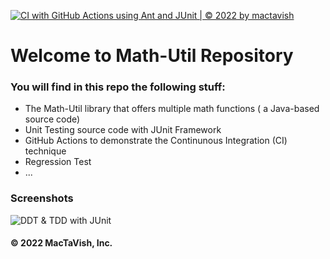 [![CI with GitHub Actions using Ant and JUnit | © 2022 by mactavish](https://github.com/happy-devoloper/math-util/actions/workflows/ci-junit.yml/badge.svg)](https://github.com/happy-devoloper/math-util/actions/workflows/ci-junit.yml)


# Welcome to Math-Util Repository
### You will find in this repo the following stuff:
* The Math-Util library that offers multiple math functions ( a 
Java-based source code)
* Unit Testing source code with JUnit Framework
* GitHub Actions to demonstrate the Continunous Integration (CI) technique
* Regression Test
* ...

### Screenshots
![DDT & TDD with JUnit](https://github.com/happy-devoloper/math-util/blob/main/images/DDT%20with%20JUnit.png)

#### © 2022 MacTaVish, Inc.
